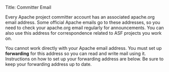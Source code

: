 Title: Committer Email

Every Apache project committer account has an associated apache.org email address. Some official Apache emails go to these addresses, so you need to check your apache.org email regularly for announcements. You can also use this address for correspondence related to ASF projects you work on.

You cannot work directly with your Apache email address. You must set up **forwarding** for this address so you can read and write mail using it. Instructions on how to set up your forwarding address are below. Be sure to keep your forwarding address up to date.
